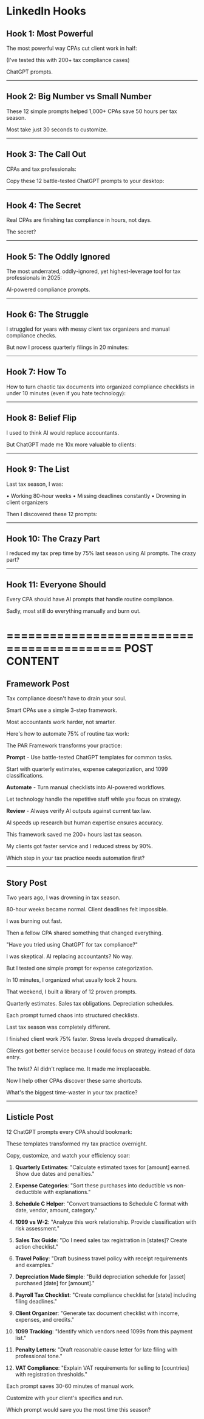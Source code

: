 # LinkedIn Hooks

## Hook 1: Most Powerful
The most powerful way CPAs cut client work in half:

(I've tested this with 200+ tax compliance cases)

ChatGPT prompts.

---

## Hook 2: Big Number vs Small Number
These 12 simple prompts helped 1,000+ CPAs save 50 hours per tax season.

Most take just 30 seconds to customize.

---

## Hook 3: The Call Out
CPAs and tax professionals:

Copy these 12 battle-tested ChatGPT prompts to your desktop:

---

## Hook 4: The Secret
Real CPAs are finishing tax compliance in hours, not days.

The secret?

---

## Hook 5: The Oddly Ignored
The most underrated, oddly-ignored, yet highest-leverage tool for tax professionals in 2025:

AI-powered compliance prompts.

---

## Hook 6: The Struggle
I struggled for years with messy client tax organizers and manual compliance checks.

But now I process quarterly filings in 20 minutes:

---

## Hook 7: How To
How to turn chaotic tax documents into organized compliance checklists in under 10 minutes (even if you hate technology):

---

## Hook 8: Belief Flip
I used to think AI would replace accountants.

But ChatGPT made me 10x more valuable to clients:

---

## Hook 9: The List
Last tax season, I was:

• Working 80-hour weeks
• Missing deadlines constantly
• Drowning in client organizers

Then I discovered these 12 prompts:

---

## Hook 10: The Crazy Part
I reduced my tax prep time by 75% last season using AI prompts. The crazy part?

---

## Hook 11: Everyone Should
Every CPA should have AI prompts that handle routine compliance.

Sadly, most still do everything manually and burn out.

==========================================
POST CONTENT
==========================================

## Framework Post

Tax compliance doesn't have to drain your soul.

Smart CPAs use a simple 3-step framework.

Most accountants work harder, not smarter.

Here's how to automate 75% of routine tax work:

The PAR Framework transforms your practice:

**Prompt** - Use battle-tested ChatGPT templates for common tasks.

Start with quarterly estimates, expense categorization, and 1099 classifications.

**Automate** - Turn manual checklists into AI-powered workflows.

Let technology handle the repetitive stuff while you focus on strategy.

**Review** - Always verify AI outputs against current tax law.

AI speeds up research but human expertise ensures accuracy.

This framework saved me 200+ hours last tax season.

My clients got faster service and I reduced stress by 90%.

Which step in your tax practice needs automation first?

---

## Story Post

Two years ago, I was drowning in tax season.

80-hour weeks became normal. Client deadlines felt impossible.

I was burning out fast.

Then a fellow CPA shared something that changed everything.

"Have you tried using ChatGPT for tax compliance?"

I was skeptical. AI replacing accountants? No way.

But I tested one simple prompt for expense categorization.

In 10 minutes, I organized what usually took 2 hours.

That weekend, I built a library of 12 proven prompts.

Quarterly estimates. Sales tax obligations. Depreciation schedules.

Each prompt turned chaos into structured checklists.

Last tax season was completely different.

I finished client work 75% faster. Stress levels dropped dramatically.

Clients got better service because I could focus on strategy instead of data entry.

The twist? AI didn't replace me. It made me irreplaceable.

Now I help other CPAs discover these same shortcuts.

What's the biggest time-waster in your tax practice?

---

## Listicle Post

12 ChatGPT prompts every CPA should bookmark:

These templates transformed my tax practice overnight.

Copy, customize, and watch your efficiency soar:

1. **Quarterly Estimates**: "Calculate estimated taxes for [amount] earned. Show due dates and penalties."

2. **Expense Categories**: "Sort these purchases into deductible vs non-deductible with explanations."

3. **Schedule C Helper**: "Convert transactions to Schedule C format with date, vendor, amount, category."

4. **1099 vs W-2**: "Analyze this work relationship. Provide classification with risk assessment."

5. **Sales Tax Guide**: "Do I need sales tax registration in [states]? Create action checklist."

6. **Travel Policy**: "Draft business travel policy with receipt requirements and examples."

7. **Depreciation Made Simple**: "Build depreciation schedule for [asset] purchased [date] for [amount]."

8. **Payroll Tax Checklist**: "Create compliance checklist for [state] including filing deadlines."

9. **Client Organizer**: "Generate tax document checklist with income, expenses, and credits."

10. **1099 Tracking**: "Identify which vendors need 1099s from this payment list."

11. **Penalty Letters**: "Draft reasonable cause letter for late filing with professional tone."

12. **VAT Compliance**: "Explain VAT requirements for selling to [countries] with registration thresholds."

Each prompt saves 30-60 minutes of manual work.

Customize with your client's specifics and run.

Which prompt would save you the most time this season?